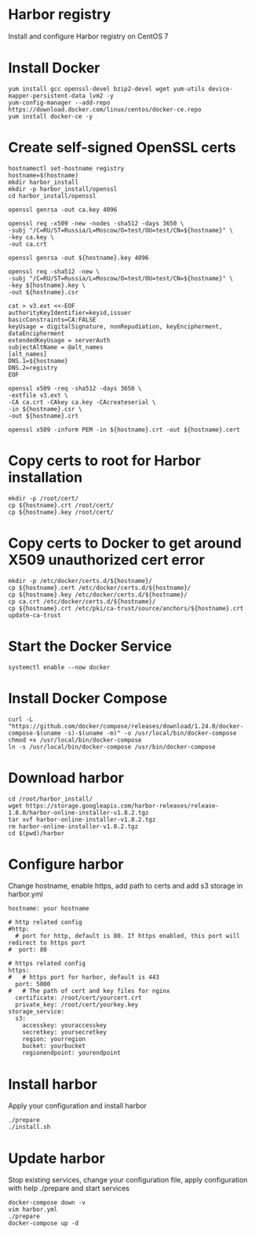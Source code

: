 # Harbor registry
Install and configure Harbor registry on CentOS 7
# Install Docker

```
yum install gcc openssl-devel bzip2-devel wget yum-utils device-mapper-persistent-data lvm2 -y
yum-config-manager --add-repo https://download.docker.com/linux/centos/docker-ce.repo
yum install docker-ce -y
```
# Create self-signed OpenSSL certs
```
hostnamectl set-hostname registry
hostname=$(hostname)
mkdir harbor_install
mkdir -p harbor_install/openssl
cd harbor_install/openssl
```

```
openssl genrsa -out ca.key 4096

openssl req -x509 -new -nodes -sha512 -days 3650 \
-subj "/C=RU/ST=Russia/L=Moscow/O=test/OU=test/CN=${hostname}" \
-key ca.key \
-out ca.crt

openssl genrsa -out ${hostname}.key 4096

openssl req -sha512 -new \
-subj "/C=RU/ST=Russia/L=Moscow/O=test/OU=test/CN=${hostname}" \
-key ${hostname}.key \
-out ${hostname}.csr

cat > v3.ext <<-EOF
authorityKeyIdentifier=keyid,issuer
basicConstraints=CA:FALSE
keyUsage = digitalSignature, nonRepudiation, keyEncipherment, dataEncipherment
extendedKeyUsage = serverAuth
subjectAltName = @alt_names
[alt_names]
DNS.1=${hostname}
DNS.2=registry
EOF

openssl x509 -req -sha512 -days 3650 \
-extfile v3.ext \
-CA ca.crt -CAkey ca.key -CAcreateserial \
-in ${hostname}.csr \
-out ${hostname}.crt
```

```
openssl x509 -inform PEM -in ${hostname}.crt -out ${hostname}.cert
```

# Copy certs to root for Harbor installation
```
mkdir -p /root/cert/
cp ${hostname}.crt /root/cert/
cp ${hostname}.key /root/cert/
```
# Copy certs to Docker to get around X509 unauthorized cert error
```
mkdir -p /etc/docker/certs.d/${hostname}/
cp ${hostname}.cert /etc/docker/certs.d/${hostname}/
cp ${hostname}.key /etc/docker/certs.d/${hostname}/
cp ca.crt /etc/docker/certs.d/${hostname}/
cp ${hostname}.crt /etc/pki/ca-trust/source/anchors/${hostname}.crt
update-ca-trust
```
# Start the Docker Service
```
systemctl enable --now docker
```

# Install Docker Compose
```
curl -L "https://github.com/docker/compose/releases/download/1.24.0/docker-compose-$(uname -s)-$(uname -m)" -o /usr/local/bin/docker-compose
chmod +x /usr/local/bin/docker-compose
ln -s /usr/local/bin/docker-compose /usr/bin/docker-compose
```
# Download harbor
```
cd /root/harbor_install/
wget https://storage.googleapis.com/harbor-releases/release-1.8.0/harbor-online-installer-v1.8.2.tgz
tar xvf harbor-online-installer-v1.8.2.tgz
rm harbor-online-installer-v1.8.2.tgz
cd $(pwd)/harbor
```
# Configure harbor
Change hostname, enable https, add path to certs and add s3 storage in harbor.yml

```
hostname: your hostname

# http related config
#http:
  # port for http, default is 80. If https enabled, this port will redirect to https port
#  port: 80

# https related config
https:
#   # https port for harbor, default is 443
  port: 5000
#   # The path of cert and key files for nginx
  certificate: /root/cert/yourcert.crt
  private_key: /root/cert/yourkey.key
storage_service:
  s3:
    accesskey: youraccesskey
    secretkey: yoursecretkey
    region: yourregion
    bucket: yourbucket
    regionendpoint: yourendpoint

```
# Install harbor
Apply your configuration and install harbor

```
./prepare
./install.sh
```
# Update harbor
Stop existing services, change your configuration file, apply configuration with help ./prepare and start services
```
docker-compose down -v
vim harbor.yml
./prepare
docker-compose up -d
```
